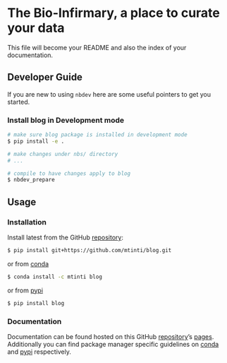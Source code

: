 The Bio-Infirmary, a place to curate your data
================

<!-- WARNING: THIS FILE WAS AUTOGENERATED! DO NOT EDIT! -->

This file will become your README and also the index of your
documentation.

## Developer Guide

If you are new to using `nbdev` here are some useful pointers to get you
started.

### Install blog in Development mode

``` sh
# make sure blog package is installed in development mode
$ pip install -e .

# make changes under nbs/ directory
# ...

# compile to have changes apply to blog
$ nbdev_prepare
```

## Usage

### Installation

Install latest from the GitHub
[repository](https://github.com/mtinti/blog):

``` sh
$ pip install git+https://github.com/mtinti/blog.git
```

or from [conda](https://anaconda.org/mtinti/blog)

``` sh
$ conda install -c mtinti blog
```

or from [pypi](https://pypi.org/project/blog/)

``` sh
$ pip install blog
```

### Documentation

Documentation can be found hosted on this GitHub
[repository](https://github.com/mtinti/blog)’s
[pages](https://mtinti.github.io/blog/). Additionally you can find
package manager specific guidelines on
[conda](https://anaconda.org/mtinti/blog) and
[pypi](https://pypi.org/project/blog/) respectively.
